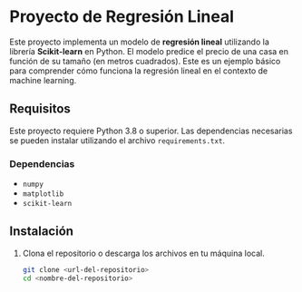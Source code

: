 # Proyecto de Regresión Lineal

Este proyecto implementa un modelo de **regresión lineal** utilizando la librería **Scikit-learn** en Python. El modelo predice el precio de una casa en función de su tamaño (en metros cuadrados). Este es un ejemplo básico para comprender cómo funciona la regresión lineal en el contexto de machine learning.

## Requisitos

Este proyecto requiere Python 3.8 o superior. Las dependencias necesarias se pueden instalar utilizando el archivo `requirements.txt`.

### Dependencias

- `numpy`
- `matplotlib`
- `scikit-learn`

## Instalación

1. Clona el repositorio o descarga los archivos en tu máquina local.

   ```bash
   git clone <url-del-repositorio>
   cd <nombre-del-repositorio>
